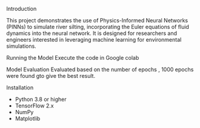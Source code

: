 Introduction

This project demonstrates the use of Physics-Informed Neural Networks (PINNs) to simulate river silting, incorporating the Euler equations of fluid dynamics into the neural network. 
It is designed for researchers and engineers interested in leveraging machine learning for environmental simulations.

Running the Model
Execute the code in Google colab 

Model Evaluation
Evaluated based on the number of epochs , 1000 epochs were found gto give the best result.

Installation
- Python 3.8 or higher
- TensorFlow 2.x
- NumPy
- Matplotlib
